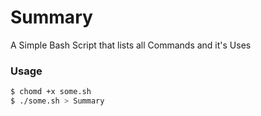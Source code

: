 # Summary
A Simple Bash Script that lists all Commands and it's Uses



### Usage

```bash
$ chomd +x some.sh
$ ./some.sh > Summary
```

